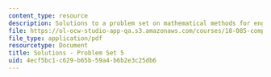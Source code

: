 ```yaml
---
content_type: resource
description: Solutions to a problem set on mathematical methods for engineers.
file: https://ol-ocw-studio-app-qa.s3.amazonaws.com/courses/18-085-computational-science-and-engineering-i-fall-2008/4ecf5bc1c629b65b59a4b6b2e3c25db6_pset5.pdf
file_type: application/pdf
resourcetype: Document
title: Solutions - Problem Set 5
uid: 4ecf5bc1-c629-b65b-59a4-b6b2e3c25db6
---
```

